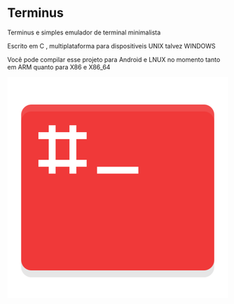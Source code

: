 # Terminus
Terminus e simples emulador de terminal minimalista 

Escrito em C , multiplataforma para dispositiveis UNIX talvez WINDOWS 

Você pode compilar esse projeto para Android e LNUX no momento tanto em ARM quanto para X86 e X86_64 

<img src="https://raw.githubusercontent.com/DevPaulo70008/Terminus/main/f/logo.png">
